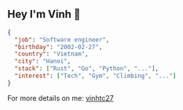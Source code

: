 ## Hey I'm Vinh 👋

```json
{
  "job": "Software engineer",
  "birthday": "2002-02-27",
  "country": "Vietnam",
  "city": "Hanoi",
  "stack": ["Rust", "Go", "Python", "..."],
  "interest": ["Tech", "Gym", "Climbing", "..."]
}
```

For more details on me: [vinhtc27](https://www.linkedin.com/in/vinhtc27)
